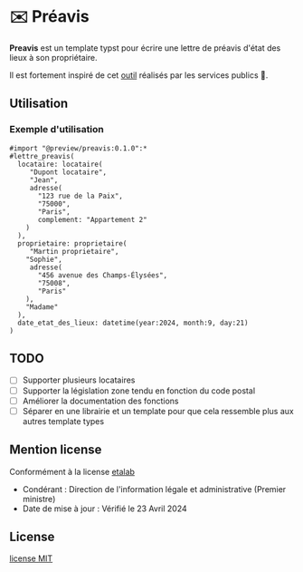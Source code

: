 # ✉️ Préavis 

**Preavis** est un template typst pour écrire une lettre de préavis d'état des lieux à son propriétaire.

Il est fortement inspiré de cet [outil](https://www.service-public.fr/simulateur/calcul/CongeLogement) réalisés par les services publics 🙏.

## Utilisation 
### Exemple d'utilisation

```typst
#import "@preview/preavis:0.1.0":*
#lettre_preavis(
  locataire: locataire(
     "Dupont locataire",
     "Jean",
     adresse(
       "123 rue de la Paix",
       "75000",
       "Paris",
       complement: "Appartement 2"
    )
  ),
  proprietaire: proprietaire(
     "Martin proprietaire",
    "Sophie",
     adresse(
       "456 avenue des Champs-Élysées",
       "75008",
       "Paris"
    ),
    "Madame"
  ),
  date_etat_des_lieux: datetime(year:2024, month:9, day:21)
)
```
## TODO 
- [ ] Supporter plusieurs locataires
- [ ] Supporter la législation zone tendu en fonction du code postal
- [ ] Améliorer la documentation des fonctions
- [ ] Séparer en une librairie et un template pour que cela ressemble plus aux autres template types

## Mention license 

Conformément à la license [etalab](https://github.com/etalab/licence-ouverte/blob/master/LO.md)
- Condérant : Direction de l'information légale et administrative (Premier ministre)
- Date de mise à jour : Vérifié le 23 Avril 2024

## License
[license MIT](LICENSE)